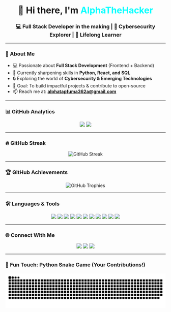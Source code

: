 <h1 align="center">👋 Hi there, I'm <span style="color:#00FFFF">AlphaTheHacker</span></h1>
<h3 align="center">💻 Full Stack Developer in the making | 🚀 Cybersecurity Explorer | 🌱 Lifelong Learner</h3>

---

### 🚀 About Me
- 💻 Passionate about **Full Stack Development** (Frontend + Backend)
- 🌱 Currently sharpening skills in **Python, React, and SQL**
- 🔒 Exploring the world of **Cybersecurity & Emerging Technologies**
- 🎯 Goal: To build impactful projects & contribute to open-source
- 📫 Reach me at: **alphatapfuma362a@gmail.com**

---

### 📊 GitHub Analytics
<p align="center">
  <img src="https://github-readme-stats.vercel.app/api?username=KingAlpha362&show_icons=true&theme=radical&count_private=true&hide_border=true" height="180px"/>
  <img src="https://github-readme-stats.vercel.app/api/top-langs/?username=KingAlpha362&layout=compact&theme=radical&hide=C,C%23&hide_border=true" height="180px"/>
</p>

---

### 🔥 GitHub Streak
<p align="center">
  <img src="https://streak-stats.demolab.com?user=KingAlpha362&theme=radical&hide_border=true" alt="GitHub Streak"/>
</p>

---

### 🏆 GitHub Achievements
<p align="center">
  <img src="https://github-profile-trophy.vercel.app/?username=KingAlpha362&theme=radical&no-frame=true&row=1&column=7" alt="GitHub Trophies"/>
</p>

---

### 🛠️ Languages & Tools
<p align="center">
  <img src="https://img.shields.io/badge/Python-3776AB?style=for-the-badge&logo=python&logoColor=white"/>
  <img src="https://img.shields.io/badge/JavaScript-F7DF1E?style=for-the-badge&logo=javascript&logoColor=black"/>
  <img src="https://img.shields.io/badge/React-20232A?style=for-the-badge&logo=react&logoColor=61DAFB"/>
  <img src="https://img.shields.io/badge/Node.js-43853D?style=for-the-badge&logo=node-dot-js&logoColor=white"/>
  <img src="https://img.shields.io/badge/MySQL-005C84?style=for-the-badge&logo=mysql&logoColor=white"/>
  <img src="https://img.shields.io/badge/PostgreSQL-4169E1?style=for-the-badge&logo=postgresql&logoColor=white"/>
  <img src="https://img.shields.io/badge/MongoDB-47A248?style=for-the-badge&logo=mongodb&logoColor=white"/>
  <img src="https://img.shields.io/badge/Azure-0089D6?style=for-the-badge&logo=microsoftazure&logoColor=white"/>
  <img src="https://img.shields.io/badge/AWS-FF9900?style=for-the-badge&logo=amazonaws&logoColor=white"/>
  <img src="https://img.shields.io/badge/Linux-FCC624?style=for-the-badge&logo=linux&logoColor=black"/>
  <img src="https://img.shields.io/badge/Git-F05032?style=for-the-badge&logo=git&logoColor=white"/>
</p>

---

### 🌐 Connect With Me
<p align="center">
  <a href="https://github.com/KingAlpha362"><img src="https://img.shields.io/badge/GitHub-181717?style=for-the-badge&logo=github&logoColor=white"/></a>
  <a href="https://www.linkedin.com/in/alphatapfuma/"><img src="https://img.shields.io/badge/LinkedIn-0A66C2?style=for-the-badge&logo=linkedin&logoColor=white"/></a>
  <a href="mailto:alphatapfuma362a@gmail.com"><img src="https://img.shields.io/badge/Email-D14836?style=for-the-badge&logo=gmail&logoColor=white"/></a>
</p>

---

### 🐍 Fun Touch: Python Snake Game (Your Contributions!)
<p align="center">
  <img src="https://raw.githubusercontent.com/Platane/snk/output/github-contribution-grid-snake.svg" alt="snake animation" />
</p>
